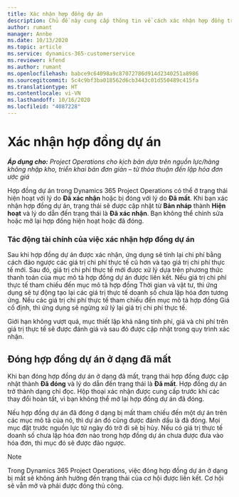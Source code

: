 ```yaml
---
title: Xác nhận hợp đồng dự án
description: Chủ đề này cung cấp thông tin về cách xác nhận hợp đồng trong Project Operations.
author: rumant
manager: Annbe
ms.date: 10/13/2020
ms.topic: article
ms.service: dynamics-365-customerservice
ms.reviewer: kfend
ms.author: rumant
ms.openlocfilehash: babce9c64098a9c87072786d914d2340251a8986
ms.sourcegitcommit: 5c4c9bf3ba018562d6cb3443c01d550489c415fa
ms.translationtype: HT
ms.contentlocale: vi-VN
ms.lasthandoff: 10/16/2020
ms.locfileid: "4087228"
---
```

# <a name="confirm-a-project-contract"></a>Xác nhận hợp đồng dự án

_**Áp dụng cho:** Project Operations cho kịch bản dựa trên nguồn lực/hàng không nhập kho, triển khai bản đơn giản – từ thỏa thuận đến lập hóa đơn ước giá_

Hợp đồng dự án trong Dynamics 365 Project Operations có thể ở trạng thái hiện hoạt với lý do **Đã xác nhận** hoặc bị đóng với lý do **Đã mất**. Khi bạn xác nhận hợp đồng dự án, trạng thái sẽ được cập nhật từ **Bản nháp** thành **Hiện hoạt** và lý do dẫn đến trạng thái là **Đã xác nhận**. Bạn không thể chỉnh sửa hoặc mở lại hợp đồng hiện hoạt hoặc đã đóng. 

### <a name="financial-impact-of-confirming-a-project-contract"></a>Tác động tài chính của việc xác nhận hợp đồng dự án

Sau khi hợp đồng dự án được xác nhận, ứng dụng sẽ tính lại chi phí bằng cách đảo ngược các giá trị chi phí thực tế cũ hơn và tạo giá trị chi phí thực tế mới. Sau đó, giá trị chi phí thực tế mới được xử lý dựa trên phương thức thanh toán của mục mô tả hợp đồng dự án được liên kết. Nếu giá trị chi phí thực tế tham chiếu đến mục mô tả hợp đồng Thời gian và vật tư, thì ứng dụng sẽ tự động tạo lại các giá trị thực tế doanh số chưa lập hóa đơn tương ứng. Nếu các giá trị chi phí thực tế tham chiếu đến mục mô tả hợp đồng Giá cố định, thì ứng dụng sẽ ngừng xử lý lại giá trị chi phí thực tế.

Giới hạn không vượt quá, mục thiết lập khả năng tính phí, giá và chi phí trên giá trị thực tế sẽ được đánh giá và sau đó được cập nhật trong quy trình xác nhận.

## <a name="close-a-project-contract-as-lost"></a>Đóng hợp đồng dự án ở dạng đã mất

Khi bạn đóng hợp đồng dự án ở dạng đã mất, trạng thái hợp đồng được cập nhật thành **Đã đóng** và lý do dẫn đến trạng thái là **Đã mất**. Hợp đồng dự án trở thành dạng chỉ đọc. Hộp thoại xác nhận được cung cấp trước khi các thay đổi hoàn tất, vì bạn không thể mở lại hợp đồng dự án đã đóng.

Nếu hợp đồng dự án đã đóng ở dạng bị mất tham chiếu đến một dự án trên các mục mô tả của nó, thì dự án đó cũng được đánh dấu là đã đóng. Mọi mục đặt trước nguồn lực từ ngày đó trở đi sẽ bị hủy. Nếu có giá trị thực tế doanh số chưa lập hóa đơn nào trong hợp đồng dự án chưa được đưa vào hóa đơn, thì mục đó sẽ được đảo ngược.

> [!NOTE]
> Trong Dynamics 365 Project Operations, việc đóng hợp đồng dự án ở dạng bị mất sẽ không ảnh hưởng đến trạng thái của cơ hội được liên kết. Cơ hội sẽ vẫn mở và phải được đóng thủ công.
